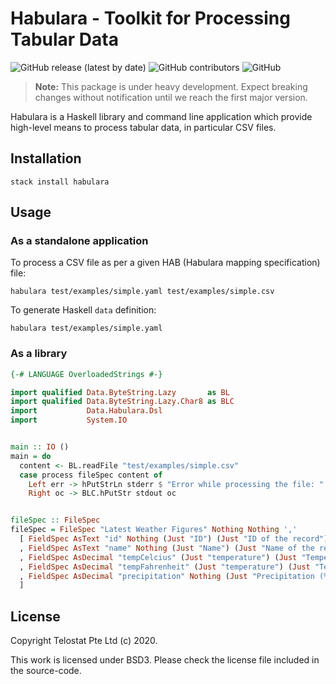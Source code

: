 # Habulara - Toolkit for Processing Tabular Data

![GitHub release (latest by date)](https://img.shields.io/github/v/release/telostat/habulara)
![GitHub contributors](https://img.shields.io/github/contributors/telostat/habulara)
![GitHub](https://img.shields.io/github/license/telostat/habulara)

> **Note:** This package is under heavy development. Expect breaking
> changes without notification until we reach the first major version.

Habulara is a Haskell library and command line application which
provide high-level means to process tabular data, in particular CSV
files.

## Installation

```
stack install habulara
```

## Usage

### As a standalone application

To process a CSV file as per a given HAB (Habulara mapping
specification) file:

```
habulara test/examples/simple.yaml test/examples/simple.csv
```

To generate Haskell `data` definition:

```
habulara test/examples/simple.yaml
```

### As a library

```hs
{-# LANGUAGE OverloadedStrings #-}

import qualified Data.ByteString.Lazy       as BL
import qualified Data.ByteString.Lazy.Char8 as BLC
import           Data.Habulara.Dsl
import           System.IO


main :: IO ()
main = do
  content <- BL.readFile "test/examples/simple.csv"
  case process fileSpec content of
    Left err -> hPutStrLn stderr $ "Error while processing the file: " <> err
    Right oc -> BLC.hPutStr stdout oc


fileSpec :: FileSpec
fileSpec = FileSpec "Latest Weather Figures" Nothing Nothing ','
  [ FieldSpec AsText "id" Nothing (Just "ID") (Just "ID of the record") False False []
  , FieldSpec AsText "name" Nothing (Just "Name") (Just "Name of the record") False False []
  , FieldSpec AsDecimal "tempCelcius" (Just "temperature") (Just "Temperature (C)") (Just "Temperature in Celcius") False False [OpDecimal]
  , FieldSpec AsDecimal "tempFahrenheit" (Just "temperature") (Just "Temperature (F)") (Just "Temperature in Fahrenheit") False False [OpDecimal, OpMultiply 9, OpDivideBy 5, OpAdd 32]
  , FieldSpec AsDecimal "precipitation" Nothing (Just "Precipitation (%)") (Just "Precipitation in percentage points") False False [OpDecimal, OpPercentage]
  ]
```

## License

Copyright Telostat Pte Ltd (c) 2020.

This work is licensed under BSD3. Please check the license file
included in the source-code.
